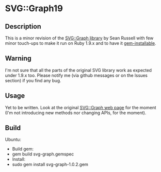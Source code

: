 SVG::Graph19
============

Description
-----------
This is a minor revision of the [SVG::Graph library](http://www.germane-software.com/software/SVG/SVG::Graph/) by Sean Russell with few minor touch-ups to make it run on Ruby 1.9.x and to have it [gem-installable](http://gemcutter.org/gems/svg-graph19).

Warning
-------
I'm not sure that all the parts of the original SVG library work as expected under 1.9.x too. Please notify me (via github messages or on the Issues section) if you find any bug.

Usage
-----
Yet to be written. Look at the original [SVG::Graph web page](http://www.germane-software.com/software/SVG/SVG::Graph/) for the moment (I'm not introducing new methods nor changing APIs, for the moment).

Build
-----

Ubuntu: 
* Build gem:
 *  gem build svg-graph.gemspec
* Install:
 *  sudo gem install svg-graph-1.0.2.gem

